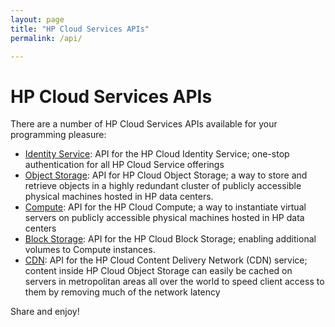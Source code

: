 ```yaml
---
layout: page
title: "HP Cloud Services APIs"
permalink: /api/

---
```

# HP Cloud Services APIs

There are a number of HP Cloud Services APIs available for your programming pleasure:

* [Identity Service](/api/identity): API for the HP Cloud Identity Service; one-stop authentication for all HP Cloud Service offerings
* [Object Storage](/api/object-storage): API for HP Cloud Object Storage; a way to store and retrieve objects in a highly redundant cluster of publicly accessible physical machines hosted in HP data centers. 
* [Compute](/api/compute): API for the HP Cloud Compute; a way to instantiate virtual servers on publicly accessible physical machines hosted in HP data centers
* [Block Storage](http://api-docs.hpcloud.com/hpcloud-compute/1.0/content/ch_dev-api-block-storage.html): API for the HP Cloud Block Storage; enabling additional volumes to Compute instances.
* [CDN](https://api-docs.hpcloud.com/hpcloud-cdn-storage/1.0/content/ch_object-storage-dev-api-storage.html): API for the HP Cloud Content Delivery Network (CDN) service; content inside HP Cloud Object Storage can easily be cached on servers in metropolitan areas all over the world to speed client access to them by removing much of the network latency

Share and enjoy!